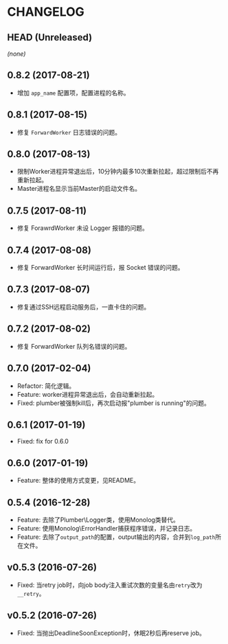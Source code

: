 # CHANGELOG

## HEAD (Unreleased)
_(none)_

## 0.8.2 (2017-08-21)

* 增加 `app_name` 配置项，配置进程的名称。

## 0.8.1 (2017-08-15)

* 修复 `ForwardWorker` 日志错误的问题。

## 0.8.0 (2017-08-13)

* 限制Worker进程异常退出后，10分钟内最多10次重新拉起，超过限制后不再重新拉起。
* Master进程名显示当前Master的启动文件名。

## 0.7.5 (2017-08-11)

* 修复 ForawrdWorker 未设 Logger 报错的问题。

## 0.7.4 (2017-08-08)

* 修复 ForwardWorker 长时间运行后，报 Socket 错误的问题。

## 0.7.3 (2017-08-07)

* 修复通过SSH远程启动服务后，一直卡住的问题。

## 0.7.2 (2017-08-02)

* 修复 ForwardWorker 队列名错误的问题。

## 0.7.0 (2017-02-04)

* Refactor: 简化逻辑。
* Feature: worker进程异常退出后，会自动重新拉起。
* Fixed: plumber被强制kill后，再次启动报"plumber is running"的问题。

## 0.6.1 (2017-01-19)

* Fixed: fix for 0.6.0

## 0.6.0 (2017-01-19)

* Feature: 整体的使用方式变更，见README。

## 0.5.4 (2016-12-28)

* Feature: 去除了Plumber\Logger类，使用Monolog类替代。
* Feature: 使用Monolog\ErrorHandler捕获程序错误，并记录日志。
* Feature: 去除了`output_path`的配置，output输出的内容，合并到`log_path`所在文件。

## v0.5.3 (2016-07-26)

* Fixed: 当retry job时，向job body注入重试次数的变量名由`retry`改为`__retry`。

## v0.5.2 (2016-07-26)

* Fixed: 当抛出DeadlineSoonException时，休眠2秒后再reserve job。
